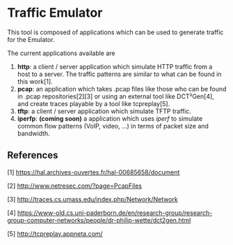 # Traffic Emulator

This tool is composed of applications which can be used to generate traffic for the Emulator.

The current applications available are

1. **http**: a client / server application which simulate HTTP traffic from a host to a server. The traffic patterns are similar to what can be found in this work[1].
2. **pcap**: an application which takes .pcap files like those who can be found in .pcap repositories[2][3] or using an external tool like DCT²Gen[4], and create traces playable by a tool like tcpreplay[5].
3. **tftp**: a client / server application which simulate TFTP traffic.
4. **iperfp**: **(coming soon)** a application which uses _iperf_  to simulate common flow patterns (VoIP, video, ...) in terms of packet size and bandwidth.

## References
[1] https://hal.archives-ouvertes.fr/hal-00685658/document

[2] http://www.netresec.com/?page=PcapFiles

[3] http://traces.cs.umass.edu/index.php/Network/Network

[4] https://www-old.cs.uni-paderborn.de/en/research-group/research-group-computer-networks/people/dr-philip-wette/dct2gen.html

[5] http://tcpreplay.appneta.com/
